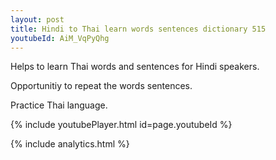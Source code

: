 ```yaml
---
layout: post
title: Hindi to Thai learn words sentences dictionary 515 
youtubeId: AiM_VqPyQhg
---
```

 
 
Helps to learn Thai words and sentences for Hindi speakers.

Opportunitiy to repeat the words sentences. 

Practice Thai language. 
 
{% include youtubePlayer.html id=page.youtubeId %}
 
 
{% include analytics.html %}